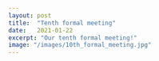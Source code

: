 ```yaml
---
layout: post
title:  "Tenth formal meeting"
date:   2021-01-22
excerpt: "Our tenth formal meeting!"
image: "/images/10th_formal_meeting.jpg"
---
```


